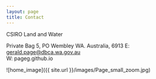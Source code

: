 ```yaml
--- 
layout: page
title: Contact
---
```


CSIRO Land and Water

Private Bag 5, PO Wembley WA.
Australia, 6913
E: gerald.page@dbca.wa.gov.au  
W: pageg.github.io  

![home_image]({{ site.url }}/images/Page_small_zoom.jpg)
